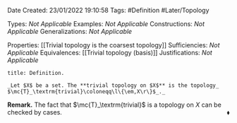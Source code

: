 <div class="topSpace"></div>

Date Created: 23/01/2022 19:10:58
Tags: #Definition #Later/Topology

Types: _Not Applicable_
Examples: _Not Applicable_ 
Constructions: _Not Applicable_
Generalizations: _Not Applicable_

Properties: [[Trivial topology is the coarsest topology]]
Sufficiencies: _Not Applicable_
Equivalences: [[Trivial topology (basis)]]
Justifications: _Not Applicable_

``` ad-Definition
title: Definition.

_Let $X$ be a set. The **trivial topology on $X$** is the topology_ $\mc{T}_\textrm{trivial}\coloneqq\l\{\em,X\r\}$_._

```

**Remark.** The fact that $\mc{T}_\textrm{trivial}$ is a topology on $X$ can be checked by cases.<span style="float:right;">$\blacklozenge$</span>
